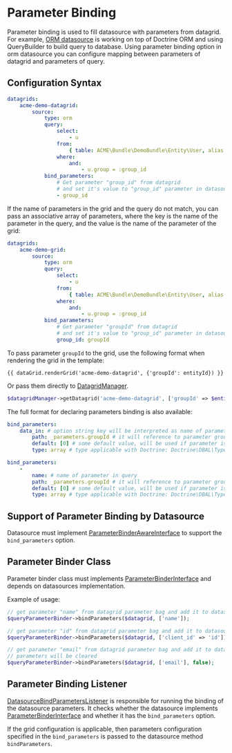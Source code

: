 <a id="datagrids-customize-parameter-binding"></a>

# Parameter Binding

Parameter binding is used to fill datasource with parameters from datagrid. For example,
[ORM datasource](datasources/orm.md#customize-datagrids-datasource-orm) is working on top of Doctrine ORM and using QueryBuilder to build query to database. Using parameter binding option in orm datasource you can configure mapping between parameters of datagrid and parameters of query.

## Configuration Syntax

```yaml
datagrids:
    acme-demo-datagrid:
        source:
            type: orm
            query:
                select:
                    - u
                from:
                    { table: ACME\Bundle\DemoBundle\Entity\User, alias:u }
                where:
                    and:
                        - u.group = :group_id
            bind_parameters:
                # Get parameter "group_id" from datagrid
                # and set it's value to "group_id" parameter in datasource query
                - group_id
```

If the name of parameters in the grid and the query do not match, you can pass an associative array of parameters, where the key is the name of the parameter in the query, and the value is the name of the parameter of the grid:

```yaml
datagrids:
    acme-demo-grid:
        source:
            type: orm
            query:
                select:
                    - u
                from:
                    { table: ACME\Bundle\DemoBundle\Entity\User, alias:u }
                where:
                    and:
                        - u.group = :group_id
            bind_parameters:
                # Get parameter "groupId" from datagrid
                # and set it's value to "group_id" parameter in datasource query
                group_id: groupId
```

To pass parameter `groupId` to the grid, use the following format when rendering the grid in the template:

```twig
{{ dataGrid.renderGrid('acme-demo-datagrid', {'groupId': entityId}) }}
```

Or pass them directly to <a href="https://github.com/oroinc/platform/tree/4.2/src/Oro/Bundle/DataGridBundle/Datagrid/Manager.php" target="_blank">DatagridManager</a>.

```php
$datagridManager->getDatagrid('acme-demo-datagrid', ['groupId' => $entityId]);
```

The full format for declaring parameters binding is also available:

```yaml
bind_parameters:
    data_in: # option string key will be interpreted as name of parameter in query
        path: _parameters.groupId # it will reference to parameter groupId in key _parameters of parameter bag.
        default: [0] # some default value, will be used if parameter is not passed
        type: array # type applicable with Doctrine: Doctrine\DBAL\Types\Type::getType()
```

```yaml
bind_parameters:
    -
        name: # name of parameter in query
        path: _parameters.groupId # it will reference to parameter groupId in key _parameters of parameter bag.
        default: [0] # some default value, will be used if parameter is not passed
        type: array # type applicable with Doctrine: Doctrine\DBAL\Types\Type::getType()
```

## Support of Parameter Binding by Datasource

Datasource must implement <a href="https://github.com/oroinc/platform/tree/4.2/src/Oro/Bundle/DataGridBundle/Datasource/ParameterBinderAwareInterface.php" target="_blank">ParameterBinderAwareInterface</a> to support the `bind_parameters` option.

## Parameter Binder Class

Parameter binder class must implements <a href="https://github.com/oroinc/platform/tree/4.2/src/Oro/Bundle/DataGridBundle/Datasource/ParameterBinderInterface.php" target="_blank">ParameterBinderInterface</a> and depends on datasources implementation.

Example of usage:

```php
// get parameter "name" from datagrid parameter bag and add it to datasource
$queryParameterBinder->bindParameters($datagrid, ['name']);

// get parameter "id" from datagrid parameter bag and add it to datasource as parameter "client_id"
$queryParameterBinder->bindParameters($datagrid, ['client_id' => 'id']);

// get parameter "email" from datagrid parameter bag and add it to datasource, all other existing
// parameters will be cleared
$queryParameterBinder->bindParameters($datagrid, ['email'], false);
```

## Parameter Binding Listener

<a href="https://github.com/oroinc/platform/tree/4.2/src/Oro/Bundle/DataGridBundle/EventListener/DatasourceBindParametersListener.php" target="_blank">DatasourceBindParametersListener</a> is responsible for running the binding of the datasource parameters. It checks whether the datasource implements <a href="https://github.com/oroinc/platform/tree/4.2/src/Oro/Bundle/DataGridBundle/Datasource/ParameterBinderInterface.php" target="_blank">ParameterBinderInterface</a> and whether it has the `bind_parameters` option.

If the grid configuration is applicable, then parameters configuration specified in the `bind_parameters` is passed to the datasource method `bindParameters`.

<!-- Frontend -->
